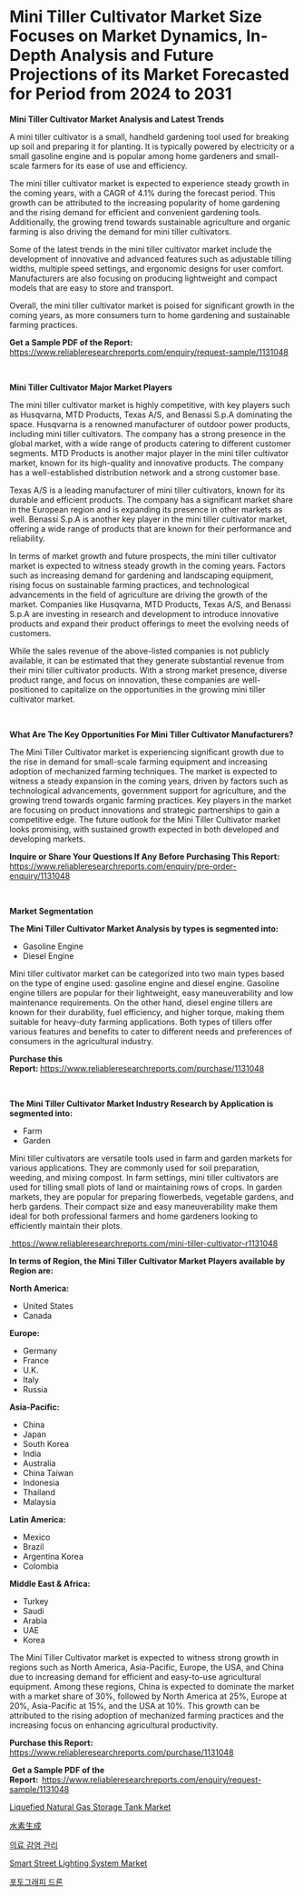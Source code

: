<p><h1>Mini Tiller Cultivator Market Size Focuses on Market Dynamics, In-Depth Analysis and Future Projections of its Market Forecasted for Period from 2024 to 2031</h1></p><p><strong>Mini Tiller Cultivator Market Analysis and Latest Trends</strong></p>
<p><p>A mini tiller cultivator is a small, handheld gardening tool used for breaking up soil and preparing it for planting. It is typically powered by electricity or a small gasoline engine and is popular among home gardeners and small-scale farmers for its ease of use and efficiency.</p><p>The mini tiller cultivator market is expected to experience steady growth in the coming years, with a CAGR of 4.1% during the forecast period. This growth can be attributed to the increasing popularity of home gardening and the rising demand for efficient and convenient gardening tools. Additionally, the growing trend towards sustainable agriculture and organic farming is also driving the demand for mini tiller cultivators.</p><p>Some of the latest trends in the mini tiller cultivator market include the development of innovative and advanced features such as adjustable tilling widths, multiple speed settings, and ergonomic designs for user comfort. Manufacturers are also focusing on producing lightweight and compact models that are easy to store and transport.</p><p>Overall, the mini tiller cultivator market is poised for significant growth in the coming years, as more consumers turn to home gardening and sustainable farming practices.</p></p>
<p><strong>Get a Sample PDF of the Report:&nbsp;</strong> <a href="https://www.reliableresearchreports.com/enquiry/request-sample/1131048">https://www.reliableresearchreports.com/enquiry/request-sample/1131048</a></p>
<p>&nbsp;</p>
<p><strong>Mini Tiller Cultivator Major Market Players</strong></p>
<p><p>The mini tiller cultivator market is highly competitive, with key players such as Husqvarna, MTD Products, Texas A/S, and Benassi S.p.A dominating the space. Husqvarna is a renowned manufacturer of outdoor power products, including mini tiller cultivators. The company has a strong presence in the global market, with a wide range of products catering to different customer segments. MTD Products is another major player in the mini tiller cultivator market, known for its high-quality and innovative products. The company has a well-established distribution network and a strong customer base.</p><p>Texas A/S is a leading manufacturer of mini tiller cultivators, known for its durable and efficient products. The company has a significant market share in the European region and is expanding its presence in other markets as well. Benassi S.p.A is another key player in the mini tiller cultivator market, offering a wide range of products that are known for their performance and reliability.</p><p>In terms of market growth and future prospects, the mini tiller cultivator market is expected to witness steady growth in the coming years. Factors such as increasing demand for gardening and landscaping equipment, rising focus on sustainable farming practices, and technological advancements in the field of agriculture are driving the growth of the market. Companies like Husqvarna, MTD Products, Texas A/S, and Benassi S.p.A are investing in research and development to introduce innovative products and expand their product offerings to meet the evolving needs of customers.</p><p>While the sales revenue of the above-listed companies is not publicly available, it can be estimated that they generate substantial revenue from their mini tiller cultivator products. With a strong market presence, diverse product range, and focus on innovation, these companies are well-positioned to capitalize on the opportunities in the growing mini tiller cultivator market.</p></p>
<p>&nbsp;</p>
<p><strong>What Are The Key Opportunities For Mini Tiller Cultivator Manufacturers?</strong></p>
<p><p>The Mini Tiller Cultivator market is experiencing significant growth due to the rise in demand for small-scale farming equipment and increasing adoption of mechanized farming techniques. The market is expected to witness a steady expansion in the coming years, driven by factors such as technological advancements, government support for agriculture, and the growing trend towards organic farming practices. Key players in the market are focusing on product innovations and strategic partnerships to gain a competitive edge. The future outlook for the Mini Tiller Cultivator market looks promising, with sustained growth expected in both developed and developing markets.</p></p>
<p><strong>Inquire or Share Your Questions If Any Before Purchasing This Report:</strong> <a href="https://www.reliableresearchreports.com/enquiry/pre-order-enquiry/1131048">https://www.reliableresearchreports.com/enquiry/pre-order-enquiry/1131048</a></p>
<p>&nbsp;</p>
<p><strong>Market Segmentation</strong></p>
<p><strong>The Mini Tiller Cultivator Market Analysis by types is segmented into:</strong></p>
<p><ul><li>Gasoline Engine</li><li>Diesel Engine</li></ul></p>
<p><p>Mini tiller cultivator market can be categorized into two main types based on the type of engine used: gasoline engine and diesel engine. Gasoline engine tillers are popular for their lightweight, easy maneuverability and low maintenance requirements. On the other hand, diesel engine tillers are known for their durability, fuel efficiency, and higher torque, making them suitable for heavy-duty farming applications. Both types of tillers offer various features and benefits to cater to different needs and preferences of consumers in the agricultural industry.</p></p>
<p><strong>Purchase this Report:&nbsp;</strong><a href="https://www.reliableresearchreports.com/purchase/1131048">https://www.reliableresearchreports.com/purchase/1131048</a></p>
<p>&nbsp;</p>
<p><strong>The Mini Tiller Cultivator Market Industry Research by Application is segmented into:</strong></p>
<p><ul><li>Farm</li><li>Garden</li></ul></p>
<p><p>Mini tiller cultivators are versatile tools used in farm and garden markets for various applications. They are commonly used for soil preparation, weeding, and mixing compost. In farm settings, mini tiller cultivators are used for tilling small plots of land or maintaining rows of crops. In garden markets, they are popular for preparing flowerbeds, vegetable gardens, and herb gardens. Their compact size and easy maneuverability make them ideal for both professional farmers and home gardeners looking to efficiently maintain their plots.</p></p>
<p><a href="https://www.reliableresearchreports.com/mini-tiller-cultivator-r1131048">&nbsp;https://www.reliableresearchreports.com/mini-tiller-cultivator-r1131048</a></p>
<p><strong>In terms of Region, the Mini Tiller Cultivator Market Players available by Region are:</strong></p>
<p>
    <p> <strong> North America: </strong>
        <ul>
            <li>United States</li>
            <li>Canada</li>
        </ul>
        </p> 
    <p> <strong> Europe: </strong>
        <ul>
            <li>Germany</li>
            <li>France</li>
            <li>U.K.</li>
            <li>Italy</li>
            <li>Russia</li>
        </ul>
        </p> 
    <p> <strong> Asia-Pacific: </strong>
        <ul>
            <li>China</li>
            <li>Japan</li>
            <li>South Korea</li>
            <li>India</li>
            <li>Australia</li>
            <li>China Taiwan</li>
            <li>Indonesia</li>
            <li>Thailand</li>
            <li>Malaysia</li>
        </ul>
        </p> 
    <p> <strong> Latin America: </strong>
        <ul>
            <li>Mexico</li>
            <li>Brazil</li>
            <li>Argentina Korea</li>
            <li>Colombia</li>
        </ul>
        </p> 
    <p> <strong> Middle East & Africa: </strong>
        <ul>
            <li>Turkey</li>
            <li>Saudi</li>
            <li>Arabia</li>
            <li>UAE</li>
            <li>Korea</li>
        </ul>
    </p>
    </p>
<p><p>The Mini Tiller Cultivator market is expected to witness strong growth in regions such as North America, Asia-Pacific, Europe, the USA, and China due to increasing demand for efficient and easy-to-use agricultural equipment. Among these regions, China is expected to dominate the market with a market share of 30%, followed by North America at 25%, Europe at 20%, Asia-Pacific at 15%, and the USA at 10%. This growth can be attributed to the rising adoption of mechanized farming practices and the increasing focus on enhancing agricultural productivity.</p></p>
<p><strong>Purchase this Report: </strong><a href="https://www.reliableresearchreports.com/purchase/1131048">https://www.reliableresearchreports.com/purchase/1131048</a></p>
<p>&nbsp;<strong>Get a Sample PDF of the Report:&nbsp;&nbsp;</strong><a href="https://www.reliableresearchreports.com/enquiry/request-sample/1131048">https://www.reliableresearchreports.com/enquiry/request-sample/1131048</a></p>
<p><strong></strong></p>
<p><p><a href="https://github.com/markusgodoy/Market-Research-Report-List-3/blob/main/liquefied-natural-gas-storage-tank-market.md">Liquefied Natural Gas Storage Tank Market</a></p><p><a href="https://medium.com/@bulahhamill28/%E6%B0%B4%E7%B4%A0%E7%99%BA%E7%94%9F%E5%B8%82%E5%A0%B4%E8%AA%BF%E6%9F%BB%E3%83%AC%E3%83%9D%E3%83%BC%E3%83%88-%E3%81%9D%E3%81%AE%E6%AD%B4%E5%8F%B2%E3%81%A82024%E5%B9%B4%E3%81%8B%E3%82%892031%E5%B9%B4%E3%81%BE%E3%81%A7%E3%81%AE%E4%BA%88%E6%B8%AC-d30446e0ffac">水素生成</a></p><p><a href="https://medium.com/@leeusso5656/%EC%9D%98%EB%A3%8C-%EA%B0%90%EC%97%BC-%EA%B4%80%EB%A6%AC-%EC%8B%9C%EC%9E%A5-%EC%84%B1%EA%B3%B5%EC%A0%81%EC%9D%B8-%EB%B9%84%EC%A6%88%EB%8B%88%EC%8A%A4-%EC%A0%84%EB%9E%B5%EC%9D%98-%EC%97%B4%EC%87%A0-2031%EB%85%84%EA%B9%8C%EC%A7%80%EC%9D%98-%EC%98%88%EC%B8%A1-87934b1adbb5">의료 감염 관리</a></p><p><a href="https://github.com/luckyshygirl/Market-Research-Report-List-4/blob/main/smart-street-lighting-system-market.md">Smart Street Lighting System Market</a></p><p><a href="https://github.com/valroy852/Market-Research-Report-List-1/blob/main/482453732067.md">포토그래피 드론</a></p></p>